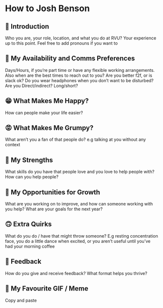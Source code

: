 # How to Josh Benson

## 👋 Introduction

Who you are, your role, location, and what you do at RVU? Your experience up to this point. Feel free to add pronouns if you want to

## 💌 My Availability and Comms Preferences

Days/Hours, if you’re part time or have any flexible working arrangements. Also when are the best times to reach out to you? Are you better f2f, or is slack ok? Do you wear headphones when you don’t want to be disturbed? Are you Direct/indirect? Long/short?

## 😁 What Makes Me Happy?

How can people make your life easier? 

## 😡 What Makes Me Grumpy?

What aren’t you a fan of that people do? e.g talking at you without any context

## 💪 My Strengths

What skills do you have that people love and you love to help people with? How can you help people?

## 🌱 My Opportunities for Growth

What are you working on to improve, and how can someone working with you help? What are your goals for the next year?

## 🙃 Extra Quirks

What do you do / have that might throw someone? E.g resting concentration face, you do a little dance when excited, or you aren’t useful until you’ve had your morning coffee

## 📣 Feedback

How do you give and receive feedback? What format helps you thrive?

## 🧨 My Favourite GIF / Meme

Copy and paste
